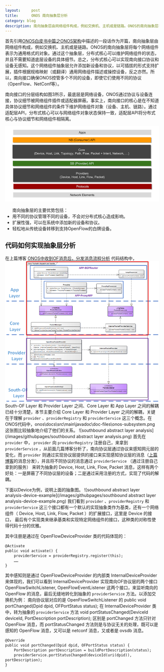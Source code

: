 ```yaml
---
layout:     post
title:      ONOS 南向抽象层分析
category: blog
description: 南向抽象层由网络组件构成，例如交换机、主机或是链路。ONOS的南向抽象层将每个网络组件表示为通用格式的对象。通过这个抽象层，分布式核心可以维护网络组件的状态，并且不需要知道底层设备的具体细节。
---
```


首先引用[ONOS白皮书中篇之ONOS架构][]中描述的一段话作为开篇，南向抽象层由网络组件构成，例如交换机、主机或是链路。ONOS的南向抽象层将每个网络组件表示为通用格式的对象。通过这个抽象层，分布式核心可以维护网络组件的状态，并且不需要知道底层设备的具体细节。总之，分布式核心可以实现南向接口协议和设备无感知。这个网络组件抽象层允许添加新设备和协议，以可插拔的形式支持扩展，插件根据规格映射（或翻译）通用网络组件描述或操控设备，反之亦然。所以，南向接口确保ONOS控管多个不同的设备，即使它们使用不同的协议（OpenFlow、NetConf等）。

南向接口的分层结构如图3所示，最底层是网络设备，ONOS通过协议与设备连接，协议细节被网络组件插件或适配器屏蔽。事实上，南向接口的核心是在不知道具体协议细节和网络组件的条件下维护网络组件对象（设备、主机、链路）。通过适配层API，分布式核心可以与网络组件对象状态保持一致，适配层API将分布式核心与协议细节和网络组件相隔离。

![onos-tiers](/images/githubpages/onos-tiers.png)

<ul> 南向抽象层的主要优势包括：
<li>用不同的协议管理不同的设备，不会对分布式核心造成影响。</li>
<li>扩展性强，可以在系统中添加新的设备和协议。</li>
<li>轻松地从传统设备转移到支持OpenFlow的白牌设备。</li>
</ul>

## 代码如何实现抽象层分析
在上篇博客 [ONOS中收到OF消息后，分发消息流程分析](http://kailongli.github.io/dispatch-message/) 代码结构中，
![packet-in-from-south-to-app](/images/githubpages/packet-in-from-south-to-app.png)
South-OF Layer 和 Provider Layer 之间、Core Layer 和 App Layer 之间的解耦已经十分清楚，本节主要介绍 Core Layer 和 Provider Layer 之间的解耦，关键在于理解 `provider` 、`providerRegistry` 和 `providerService` 这三个概念。在ONOS代码中，onos\docs\src\main\javadoc\doc-files\onos-subsystem.png 这张图比较抽象地介绍了他们的关系。
![southbound abstract layer analysis](/images/githubpages/southbound abstract layer analysis.png)
首先在 `provider` 中， `provider` 向 `providerRegistry` 注册自己，来拿到 `providerService` ，从前面几篇博客分析了，南向协议层通过协议来感知网元层的变化，而 `provider` 则通过实现协议层提供的接口来实现感知协议层的消息（[上篇博客](http://kailongli.github.io/dispatch-message/)的消息分发），并且将不同协议的消息通过 `providerService` （通过注册自己拿到的服务） 来转为抽象的 Device, Host, Link, Flow, Packet 消息，这样有两个好处：一是屏蔽了不同协议层的设备；二是通过采用注册的方式，实现了代码的解耦。 

下面以Device为例，说明上面的抽象图。
![southbound abstract layer analysis-device-example](/images/githubpages/southbound abstract layer analysis-device-example.png)
我们看到 `provider` 、`providerRegistry` 和 `providerService` 这三个接口都有一个默认的实现抽象类作为基类，还有一个网络组件（ Device, Host, Link, Flow, Packet ）的扩展接口，这里是 Device 的接口， 最后有个实现类来继承基类和实现特定网络组件的接口，这种类的对称性使得代码十分的优雅。

其中注册是通过在 OpenFlowDeviceProvider 类的代码体现的：

    @Activate
    public void activate() {
        providerService = providerRegistry.register(this);
        ……
    }

其中感知则是通过 OpenFlowDeviceProvider 的内部类 InternalDeviceProvider 来体现的，我们可以看到 InternalDeviceProvider 实现南向OF协议层的两个接口 OpenFlowSwitchListener, OpenFlowEventListener 这两个接口，来监听南向的 OpenFlow 的消息，最后无缝地转化到抽象的 `providerService` 方法。以添加交换机为例：
南向协议层对应的是 OpenFlowSwitchListener 的  public void portChanged(Dpid dpid, OFPortStatus status); 在 InternalDeviceProvider 类中，转为抽象的 `providerService` 方法 void portStatusChanged(DeviceId deviceId, PortDescription portDescription); 区别是 portChanged 方法只针对 OpenFlow 消息，而 portStatusChanged 方法则是与协议无关的处理，既可以是感知的 OpenFlow 消息，又可以是 netconf 消息，又或者是 ovsdb 消息。

    @Override
    public void portChanged(Dpid dpid, OFPortStatus status) {
        PortDescription portDescription = buildPortDescription(status);
        providerService.portStatusChanged(deviceId(uri(dpid)), portDescription);
    }




[ONOS白皮书中篇之ONOS架构]:http://www.sdnlab.com/6800.html "ONOS白皮书中篇之ONOS架构"
[HashMap]:http://stackoverflow.com/questions/24372257/implementing-priority-queue-using-hashmap "HashMap"

